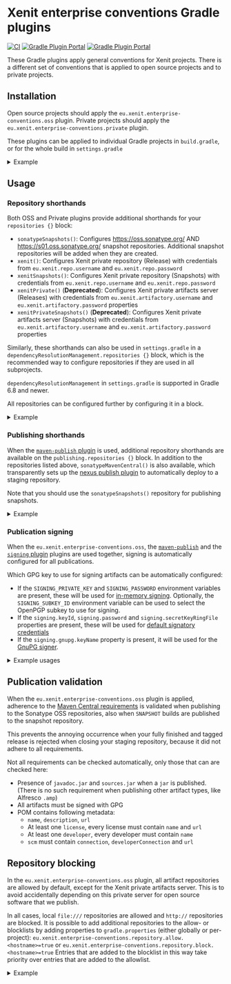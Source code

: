 # Xenit enterprise conventions Gradle plugins

[![CI](https://github.com/xenit-eu/enterprise-conventions-gradle-plugin/workflows/CI/badge.svg)](https://github.com/xenit-eu/enterprise-conventions-gradle-plugin/actions?query=workflow%3ACI+branch%3Amaster)
[![Gradle Plugin Portal](https://img.shields.io/maven-metadata/v/https/plugins.gradle.org/m2/eu/xenit/enterprise-conventions/oss/eu.xenit.enterprise-conventions.oss.gradle.plugin/maven-metadata.xml.svg?colorB=007ec6&label=eu.xenit.enterprise-conventions.oss)](https://plugins.gradle.org/plugin/eu.xenit.enterprise-conventions.oss)
[![Gradle Plugin Portal](https://img.shields.io/maven-metadata/v/https/plugins.gradle.org/m2/eu/xenit/enterprise-conventions/private/eu.xenit.enterprise-conventions.private.gradle.plugin/maven-metadata.xml.svg?colorB=007ec6&label=eu.xenit.enterprise-conventions.private)](https://plugins.gradle.org/plugin/eu.xenit.enterprise-conventions.private)

These Gradle plugins apply general conventions for Xenit projects. There is a different set of conventions that is
applied to open source projects and to private projects.

## Installation

Open source projects should apply the `eu.xenit.enterprise-conventions.oss` plugin. Private projects should apply
the `eu.xenit.enterprise-conventions.private` plugin.

These plugins can be applied to individual Gradle projects in `build.gradle`, or for the whole build
in `settings.gradle`

<details>
<summary>Example</summary>

Apply for all projects in a build:

```groovy
// settings.gradle
plugins {
    id 'eu.xenit.enterprise-conventions.oss' version '0.1.0'
}
```

Or only apply to a particular sub-project:

```groovy
// build.gradle
plugins {
    id 'eu.xenit.enterprise-conventions.oss' version '0.1.0'
}
```

</details>

## Usage

### Repository shorthands

Both OSS and Private plugins provide additional shorthands for your `repositories {}` block:

* `sonatypeSnapshots()`: Configures https://oss.sonatype.org/ AND https://s01.oss.sonatype.org/ snapshot repositories. Additional snapshot repositories will be added when they are created.
* `xenit()`: Configures Xenit private repository (Release) with credentials from `eu.xenit.repo.username` and `eu.xenit.repo.password`
* `xenitSnapshots()`: Configures Xenit private repository (Snapshots) with credentials from `eu.xenit.repo.username` and `eu.xenit.repo.password`
* `xenitPrivate()` (**Deprecated**): Configures Xenit private artifacts server (Releases) with credentials
  from `eu.xenit.artifactory.username` and `eu.xenit.artifactory.password` properties
* `xenitPrivateSnapshots()` (**Deprecated**): Configures Xenit private artifacts server (Snapshots) with credentials
  from `eu.xenit.artifactory.username` and `eu.xenit.artifactory.password` properties

Similarly, these shorthands can also be used in `settings.gradle` in a `dependencyResolutionManagement.repositories {}` block,
which is the recommended way to configure repositories if they are used in all subprojects.

`dependencyResolutionManagement` in `settings.gradle` is supported in Gradle 6.8 and newer.

All repositories can be configured further by configuring it in a block.

<details>
<summary>Example</summary>

```groovy
repositories {
    sonatypeSnapshots()
    xenit()
    xenitSnapshots()
}
```

```groovy
repositories {
    xenit {
        // Example additional configuration.
        // See https://docs.gradle.org/current/javadoc/org/gradle/api/artifacts/repositories/MavenArtifactRepository.html
        content {
            includeGroup "eu.xenit"
        }
    }
}
```

```groovy
// settings.gradle
dependencyResolutionManagement {
  repositories {
    xenit()
  }
}
```

</details>

### Publishing shorthands

When the [`maven-publish` plugin](https://docs.gradle.org/current/userguide/publishing_maven.html) is used, additional
repository shorthands are available on the `publishing.repositories {}` block. In addition to the repositories listed
above, `sonatypeMavenCentral()` is also available, which transparently sets up
the [nexus publish plugin](https://github.com/marcphilipp/nexus-publish-plugin)
to automatically deploy to a staging repository.

Note that you should use the `sonatypeSnapshots()` repository for publishing snapshots.

<details>
<summary>Example</summary>

```groovy
publishing {
  repositories {
    // Switch which repository is used based on if the version is a snapshot
    if("${project.version}".endsWith('-SNAPSHOT')) {
      sonatypeSnapshots {
        // The default is https://oss.sonatype.org/content/repositories/snapshots/
        url = "https://s01.oss.sonatype.org/content/repositories/snapshots/"
        credentials {
          username 'XYZ'
          password 'some-password'
        }
      }
    } else {
      sonatypeMavenCentral {
        // If you need to publish to a different repository
        // The default is https://oss.sonatype.org/service/local/
        url = "https://s01.oss.sonatype.org/service/local/"
        credentials {
          username 'XYZ'
          password 'some-password'
        }
      }
    }
  }
}
```

</details>

### Publication signing

When the `eu.xenit.enterprise-conventions.oss`,
the [`maven-publish`](https://docs.gradle.org/current/userguide/publishing_maven.html) and
the [`signing` plugin](https://docs.gradle.org/current/userguide/signing_plugin.html) plugins are used together, signing
is automatically configured for all publications.

Which GPG key to use for signing artifacts can be automatically configured:

* If the `SIGNING_PRIVATE_KEY` and `SIGNING_PASSWORD` environment variables are present, these will be used
  for [in-memory signing](https://docs.gradle.org/current/userguide/signing_plugin.html#sec:in-memory-keys). Optionally,
  the `SIGNING_SUBKEY_ID` environment variable can be used to select the OpenPGP subkey to use for signing.
* If the `signing.keyId`, `signing.password` and `signing.secretKeyRingFile` properties are present, these will be used
  for [default signatory credentials](https://docs.gradle.org/current/userguide/signing_plugin.html#sec:signatory_credentials)
* If the `signing.gnupg.keyName` property is present, it will be used for
  the [GnuPG signer](https://docs.gradle.org/current/userguide/signing_plugin.html#sec:using_gpg_agent).

<details>
<summary>Example usages</summary>

**These are just examples, use your CI's method to insert secure environment variables instead of hardcoding them in CI
configuration**

With environment variables:

```commandline
export SIGNING_PRIVATE_KEY=XXXXXX # ascii-armored private key
export SIGNING_PASSWORD=YYYYY # password to unlock secret key
./gradlew publish
```

With properties:

```commandline
./gradlew publish -Psigning.keyId=01234 -Psigning.password=YYYYY -Psigning.secretKeyRingFile=~/.gnupg/secring.gpg
```

</details>

## Publication validation

When the `eu.xenit.enterprise-conventions.oss` plugin is applied,
adherence to the [Maven Central requirements](https://central.sonatype.org/publish/requirements/#answer) is validated when publishing
to the Sonatype OSS repositories, also when `SNAPSHOT` builds are published to the snapshot repository.

This prevents the annoying occurrence when your fully finished and tagged release is rejected when closing your staging repository,
because it did not adhere to all requirements.

Not all requirements can be checked automatically, only those that can are checked here:

 * Presence of `javadoc.jar` and `sources.jar` when a `jar` is published. (There is no such requirement when publishing other artifact types, like Alfresco `.amp`)
 * All artifacts must be signed with GPG
 * POM contains following metadata:
   * `name`, `description`, `url`
   * At least one `license`, every license must contain `name` and `url`
   * At least one `developer`, every developer must contain `name`
   * `scm` must contain `connection`, `developerConnection` and `url`


## Repository blocking

In the `eu.xenit.enterprise-conventions.oss` plugin, all artifact repositories are allowed by default, except for the
Xenit private artifacts server. This is to avoid accidentally depending on this private server for open source software
that we publish.

In all cases, local `file:///` repositories are allowed and `http://` repositories are blocked. It is possible to add
additional repositories to the allow- or blocklists by adding properties to `gradle.properties` (either globally or
per-project):
`eu.xenit.enterprise-conventions.repository.allow.<hostname>=true`
or `eu.xenit.enterprise-conventions.repository.block.<hostname>=true`
Entries that are added to the blocklist in this way take priority over entries that are added to the allowlist.

<details>
<summary>Example</summary>

These properties-files can be placed in `~/.gradle/gradle.properties`, or locally in your project as `gradle.properties`
.

```properties
# Allow jcenter back, even though it is blocked by default
eu.xenit.enterprise-conventions.repository.allow.jcenter.org=true
# Block repository on example.com, even though it may be allowed by default
eu.xenit.enterprise-conventions.repository.block.example.com=true
```

</details>
